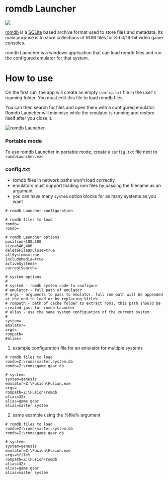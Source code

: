 # romdb Launcher

[![](https://github.com/romdb/romdbLauncher/workflows/CI/badge.svg)](https://github.com/romdb/romdbLauncher/actions?query=workflow%3ACI)

[romdb](https://github.com/romdb/romdb) is a [SQLite](https://sqlite.org) based archive format used to store files and metadata. Its main purpose is to store collections of ROM files for 8-bit/16-bit video game consoles.

romdb Launcher is a windows application that can load romdb files and run the configured emulator for that system.

# How to use

On the first run, the app will create an empty `config.txt` file in the user's roaming folder. You must edit this file to load romdb files.

You can then search for files and open them with a configured emulator. Romdb Launcher will minimize while the emulator is running and restore itself after you close it.

![romdb Launcher](https://user-images.githubusercontent.com/63014699/78453836-e00d9000-7683-11ea-92d5-f1657fb439c3.png)

### Portable mode

To use romdb Launcher in portable mode, create a `config.txt` file next to `romdbLauncher.exe`

### config.txt

* romdb files in network paths won't load correctly
* emulators must support loading rom files by passing the filename as an argument
* you can have many `system` option blocks for as many systems as you want

```
# romdb Launcher configuration

# romdb files to load
romdb=
romdb=

# romdb Launcher options
position=100,100
size=640,480
deleteFileOnClose=true
allSystems=true
includeMedia=true
activeSystems=
currentSearch=

# system options
# 
# system - romdb system code to configure
# emulator - full path of emulator
# args - arguments to pass to emulator. full rom path will be appended at the end to load or by replacing %file%
# rompath - path of cache folder to extract roms. this path should be created just for romdb Launcher
# alias - use the same system configuation of the current system
#
system=
emulator=
args=
rompath=
#alias=
```

1. example configuration file for an emulator for multiple systems

```
# romdb files to load
romdb=Z:\roms\master.system.db
romdb=Z:\roms\game.gear.db

# systems
system=genesis
emulator=Z:\Fusion\Fusion.exe
args=
rompath=Z:\Fusion\romdb
alias=32x
alias=game gear
alias=master system
```

2. same example using the %file% argument

```
# romdb files to load
romdb=Z:\roms\master.system.db
romdb=Z:\roms\game.gear.db

# systems
system=genesis
emulator=Z:\Fusion\Fusion.exe
args=%file%
rompath=Z:\Fusion\romdb
alias=32x
alias=game gear
alias=master system
```
